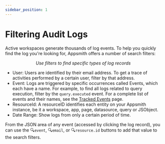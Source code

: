 ```yaml
---
sidebar_position: 1
---
```


# Filtering Audit Logs

Active workspaces generate thousands of log events. To help you quickly find the log you're looking for, Appsmith offers a number of search filters:

<figure>
<object data="https://www.youtube.com/embed/KIIHDeTJuaY" width='750px' height='400px'></object> 
<figcaption align = "center"><i>Use filters to find specific types of log records 
</i></figcaption>
</figure>

- User: Users are identified by their email address. To get a trace of activities performed by a certain user, filter by that address.
- Event: Logs are triggered by specific occurrences called Events, which each have a name. For example, to find all logs related to query execution, filter by the `query.executed` event. For a complete list of events and their names, see the [Tracked Events](tracked-events.md) page.
- ResourceId: A resourceID identifies each entity on your Appsmith instance, be it a workspace, app, page, datasource, query or JSObject.
- Date Range: Show logs from only a certain period of time.

From the JSON area of any event (accessed by clicking the log record), you can use the 🔍`event`, 🔍`email`, or 🔍`resource.id` buttons to add that value to the search filters.